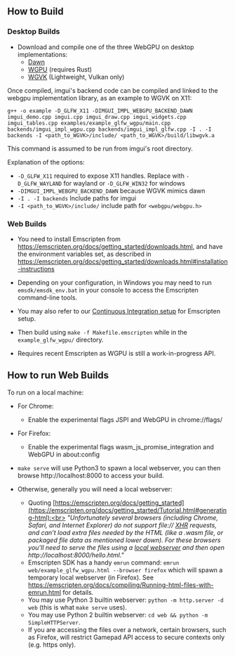 ## How to Build

### Desktop Builds

- Download and compile one of the three WebGPU on desktop implementations:
  - [Dawn](https://dawn.googlesource.com/dawn)
  - [WGPU](https://github.com/gfx-rs/wgpu-native) (requires Rust)
  - [WGVK](https://github.com/manuel5975p/WGVK) (Lightweight, Vulkan only)


Once compiled, imgui's backend code can be compiled and linked to the webgpu implementation library, as an example to WGVK on X11:

```
g++ -o example -D_GLFW_X11 -DIMGUI_IMPL_WEBGPU_BACKEND_DAWN imgui_demo.cpp imgui.cpp imgui_draw.cpp imgui_widgets.cpp imgui_tables.cpp examples/example_glfw_wgpu/main.cpp backends/imgui_impl_wgpu.cpp backends/imgui_impl_glfw.cpp -I . -I backends -I <path_to_WGVK>/include/ <path_to_WGVK>/build/libwgvk.a
```

This command is assumed to be run from imgui's root directory.

Explanation of the options:
- `-D_GLFW_X11` required to expose X11 handles. Replace with `-D_GLFW_WAYLAND` for wayland or `-D_GLFW_WIN32` for windows
- `-DIMGUI_IMPL_WEBGPU_BACKEND_DAWN` because WGVK mimics dawn
- `-I . -I backends` Include paths for imgui
- `-I <path_to_WGVK>/include/` include path for `<webgpu/webgpu.h>`

### Web Builds
- You need to install Emscripten from https://emscripten.org/docs/getting_started/downloads.html, and have the environment variables set, as described in https://emscripten.org/docs/getting_started/downloads.html#installation-instructions

- Depending on your configuration, in Windows you may need to run `emsdk/emsdk_env.bat` in your console to access the Emscripten command-line tools.

- You may also refer to our [Continuous Integration setup](https://github.com/ocornut/imgui/tree/master/.github/workflows) for Emscripten setup.

- Then build using `make -f Makefile.emscripten` while in the `example_glfw_wgpu/` directory.

- Requires recent Emscripten as WGPU is still a work-in-progress API.

## How to run Web Builds

To run on a local machine:
- For Chrome:
  - Enable the experimental flags JSPI and WebGPU in chrome://flags/
- For Firefox:
  - Enable the experimental flags wasm_js_promise_integration and WebGPU in about:config

- `make serve` will use Python3 to spawn a local webserver, you can then browse http://localhost:8000 to access your build.
- Otherwise, generally you will need a local webserver:
  - Quoting [https://emscripten.org/docs/getting_started](https://emscripten.org/docs/getting_started/Tutorial.html#generating-html):<br>
_"Unfortunately several browsers (including Chrome, Safari, and Internet Explorer) do not support file:// [XHR](https://emscripten.org/docs/site/glossary.html#term-xhr) requests, and can’t load extra files needed by the HTML (like a .wasm file, or packaged file data as mentioned lower down). For these browsers you’ll need to serve the files using a [local webserver](https://emscripten.org/docs/getting_started/FAQ.html#faq-local-webserver) and then open http://localhost:8000/hello.html."_
  - Emscripten SDK has a handy `emrun` command: `emrun web/example_glfw_wgpu.html --browser firefox` which will spawn a temporary local webserver (in Firefox). See https://emscripten.org/docs/compiling/Running-html-files-with-emrun.html for details.
  - You may use Python 3 builtin webserver: `python -m http.server -d web` (this is what `make serve` uses).
  - You may use Python 2 builtin webserver: `cd web && python -m SimpleHTTPServer`.
  - If you are accessing the files over a network, certain browsers, such as Firefox, will restrict Gamepad API access to secure contexts only (e.g. https only).
